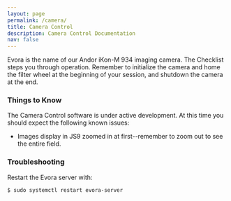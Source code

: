 ```yaml
---
layout: page
permalink: /camera/
title: Camera Control
description: Camera Control Documentation
nav: false
---
```

Evora is the name of our Andor iKon-M 934 imaging camera. The Checklist steps you through operation. Remember to initialize the camera and home the filter wheel at the beginning of your session, and shutdown the camera at the end.

### Things to Know
The Camera Control software is under active development. At this time you should expect the following known issues:

- Images display in JS9 zoomed in at first--remember to zoom out to see the entire field.

### Troubleshooting

Restart the Evora server with:

`$ sudo systemctl restart evora-server`
